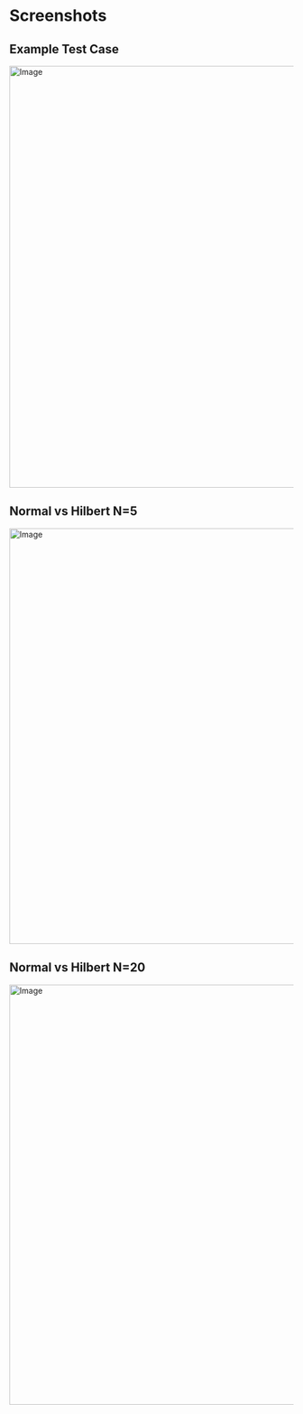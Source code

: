 # Screenshots

## Example Test Case
<img width="747" alt="Image" src="https://github.com/user-attachments/assets/d1fe86ec-1d2c-48ce-a602-a6816db026b0" />

## Normal vs Hilbert N=5
<img width="736" alt="Image" src="https://github.com/user-attachments/assets/97b185e1-b6dc-493f-be6d-40007320bba1" />

## Normal vs Hilbert N=20
<img width="744" alt="Image" src="https://github.com/user-attachments/assets/b7f6f18d-3f86-4295-89f1-0b94151cf4d7" />
